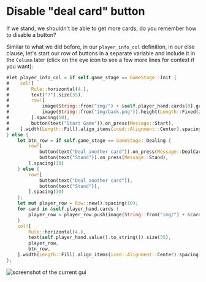 # Disable "deal card" button

If we stand, we shouldn't be able to get more cards, do you remember how to disable a button?

Similar to what we did before, in our `player_info_col` definition, in our else clause, let's start our row of buttons in a separate variable and include it in the `Column` later (click on the eye icon to see a few more lines for context if you want):

```rust
#let player_info_col = if self.game_stage == GameStage::Init {
#    col![
#        Rule::horizontal(4.),
#        text("?").size(35),
#        row![
#            image(String::from("img/") + &self.player_hand.cards[0].get_id() + ".png").height(Length::Fixed(200.)),
#            image(String::from("img/back.png")).height(Length::Fixed(200.)),
#        ].spacing(10),
#        button(text("Start Game")).on_press(Message::Start),
#    ].width(Length::Fill).align_items(iced::Alignment::Center).spacing(20)
} else {
    let btn_row = if self.game_stage == GameStage::Dealing {
        row![
            button(text("Deal another card")).on_press(Message::DealCard),
            button(text("Stand")).on_press(Message::Stand),
        ].spacing(30)
    } else {
        row![
            button(text("Deal another card")),
            button(text("Stand")),
        ].spacing(30)
    };
    let mut player_row = Row::new().spacing(10);
    for card in &self.player_hand.cards {
        player_row = player_row.push(image(String::from("img/") + &card.get_id() + ".png").height(Length::Fixed(200.)));
    }
    col![
        Rule::horizontal(4.),
        text(self.player_hand.value().to_string()).size(35),
        player_row,
        btn_row,
    ].width(Length::Fill).align_items(iced::Alignment::Center).spacing(20)
};
```

![screenshot of the current gui](/img/13disable_button.jpg)
